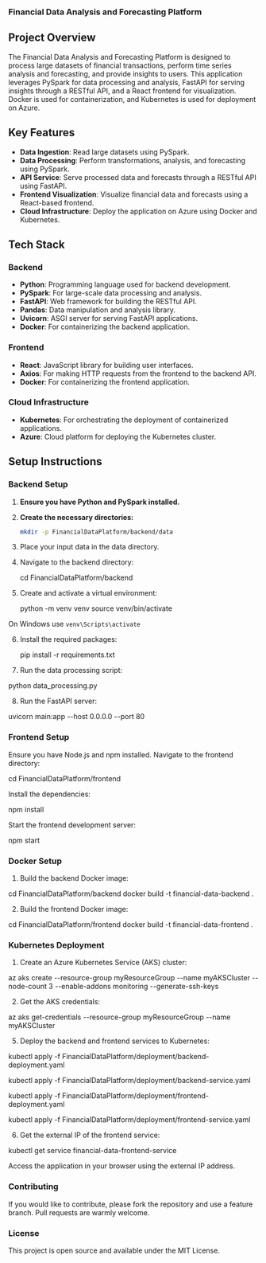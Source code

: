 ### Financial Data Analysis and Forecasting Platform

## Project Overview

The Financial Data Analysis and Forecasting Platform is designed to process large datasets of financial transactions, perform time series analysis and forecasting, and provide insights to users. This application leverages PySpark for data processing and analysis, FastAPI for serving insights through a RESTful API, and a React frontend for visualization. Docker is used for containerization, and Kubernetes is used for deployment on Azure.

## Key Features

- **Data Ingestion**: Read large datasets using PySpark.
- **Data Processing**: Perform transformations, analysis, and forecasting using PySpark.
- **API Service**: Serve processed data and forecasts through a RESTful API using FastAPI.
- **Frontend Visualization**: Visualize financial data and forecasts using a React-based frontend.
- **Cloud Infrastructure**: Deploy the application on Azure using Docker and Kubernetes.

## Tech Stack

### Backend

- **Python**: Programming language used for backend development.
- **PySpark**: For large-scale data processing and analysis.
- **FastAPI**: Web framework for building the RESTful API.
- **Pandas**: Data manipulation and analysis library.
- **Uvicorn**: ASGI server for serving FastAPI applications.
- **Docker**: For containerizing the backend application.

### Frontend

- **React**: JavaScript library for building user interfaces.
- **Axios**: For making HTTP requests from the frontend to the backend API.
- **Docker**: For containerizing the frontend application.

### Cloud Infrastructure

- **Kubernetes**: For orchestrating the deployment of containerized applications.
- **Azure**: Cloud platform for deploying the Kubernetes cluster.


## Setup Instructions

### Backend Setup

1. **Ensure you have Python and PySpark installed.**
2. **Create the necessary directories:**
   ```sh
   mkdir -p FinancialDataPlatform/backend/data
3. Place your input data in the data directory.
4. Navigate to the backend directory:

   cd FinancialDataPlatform/backend

5. Create and activate a virtual environment:

   python -m venv venv
source venv/bin/activate

On Windows use `venv\Scripts\activate`

6. Install the required packages:

   pip install -r requirements.txt
   
7. Run the data processing script:

  python data_processing.py

8. Run the FastAPI server:

  uvicorn main:app --host 0.0.0.0 --port 80

### Frontend Setup

Ensure you have Node.js and npm installed.
Navigate to the frontend directory:

cd FinancialDataPlatform/frontend

Install the dependencies:

npm install

Start the frontend development server:

npm start

### Docker Setup

1. Build the backend Docker image:

cd FinancialDataPlatform/backend
docker build -t financial-data-backend .

2. Build the frontend Docker image:

cd FinancialDataPlatform/frontend
docker build -t financial-data-frontend .

### Kubernetes Deployment

1. Create an Azure Kubernetes Service (AKS) cluster:

az aks create --resource-group myResourceGroup --name myAKSCluster --node-count 3 --enable-addons monitoring --generate-ssh-keys

2. Get the AKS credentials:
   
az aks get-credentials --resource-group myResourceGroup --name myAKSCluster

5. Deploy the backend and frontend services to Kubernetes:

kubectl apply -f FinancialDataPlatform/deployment/backend-deployment.yaml

kubectl apply -f FinancialDataPlatform/deployment/backend-service.yaml

kubectl apply -f FinancialDataPlatform/deployment/frontend-deployment.yaml

kubectl apply -f FinancialDataPlatform/deployment/frontend-service.yaml

6. Get the external IP of the frontend service:

kubectl get service financial-data-frontend-service

Access the application in your browser using the external IP address.

### Contributing 
If you would like to contribute, please fork the repository and use a feature branch. Pull requests are warmly welcome.

### License
This project is open source and available under the MIT License.
